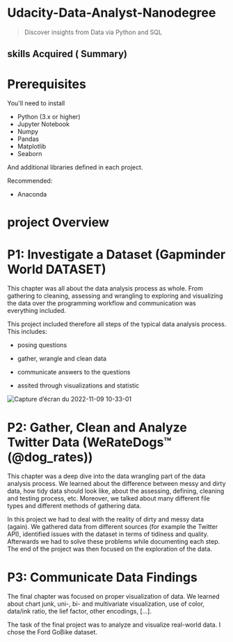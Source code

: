 # Udacity-Data-Analyst-Nanodegree
> Discover insights from Data via Python and SQL

## skills  Acquired ( Summary)

# Prerequisites
You'll need to install

- Python (3.x or higher)
- Jupyter Notebook
- Numpy
- Pandas
- Matplotlib
- Seaborn

And additional libraries defined in each project.

Recommended:
- Anaconda

# project Overview

# P1: Investigate a Dataset (Gapminder World DATASET)

This chapter was all about the data analysis process as whole. From gathering to cleaning, assessing and wrangling to exploring and visualizing the data over the programming workflow and communication was everything included.

This project included therefore all steps of the typical data analysis process. This includes:

- posing questions

- gather, wrangle and clean data

- communicate answers to the questions

- assited through visualizations and statistic

![Capture d’écran du 2022-11-09 10-33-01](https://user-images.githubusercontent.com/117754022/200794029-32007af1-b4ff-405e-a204-0e9fcfe980b3.png)







# P2: Gather, Clean and Analyze Twitter Data (WeRateDogs™ (@dog_rates))

This chapter was a deep dive into the data wrangling part of the data analysis process. We learned about the difference between messy and dirty data, how tidy data should look like, about the assessing, defining, cleaning and testing process, etc. Moreover, we talked about many different file types and different methods of gathering data.

In this project we had to deal with the reality of dirty and messy data (again). We gathered data from different sources (for example the Twitter API), identified issues with the dataset in terms of tidiness and quality. Afterwards we had to solve these problems while documenting each step. The end of the project was then focused on the exploration of the data.




# P3: Communicate Data Findings

The final chapter was focused on proper visualization of data. We learned about chart junk, uni-, bi- and multivariate visualization, use of color, data/ink ratio, the lief factor, other encodings, [...].

The task of the final project was to analyze and visualize real-world data. I chose the Ford GoBike dataset.


